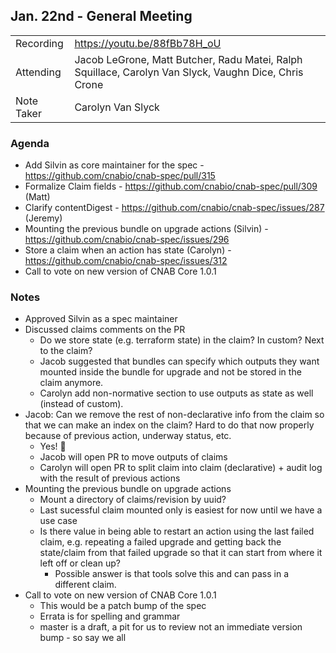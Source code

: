 ## Jan. 22nd - General Meeting

|  |  | 
| -------- | -------- |
| Recording  |  https://youtu.be/88fBb78H_oU |
| Attending  | Jacob LeGrone, Matt Butcher, Radu Matei, Ralph Squillace, Carolyn Van Slyck, Vaughn Dice, Chris Crone |
| Note Taker | Carolyn Van Slyck |

### Agenda

- Add Silvin as core maintainer for the spec - https://github.com/cnabio/cnab-spec/pull/315
- Formalize Claim fields - https://github.com/cnabio/cnab-spec/pull/309 (Matt)
- Clarify contentDigest - https://github.com/cnabio/cnab-spec/issues/287 (Jeremy)
- Mounting the previous bundle on upgrade actions (Silvin) - https://github.com/cnabio/cnab-spec/issues/296
- Store a claim when an action has state (Carolyn) - https://github.com/cnabio/cnab-spec/issues/312
- Call to vote on new version of CNAB Core 1.0.1

### Notes
* Approved Silvin as a spec maintainer
* Discussed claims comments on the PR
    * Do we store state (e.g. terraform state) in the claim? In custom? Next to the claim?
    * Jacob suggested that bundles can specify which outputs they want mounted inside the bundle for upgrade and not be stored in the claim anymore.
    * Carolyn add non-normative section to use outputs as state as well (instead of custom).
* Jacob: Can we remove the rest of non-declarative info from the claim so that we can make an index on the claim? Hard to do that now properly because of previous action, underway status, etc.
    * Yes! 💯
    * Jacob will open PR to move outputs of claims
    * Carolyn will open PR to split claim into claim (declarative) + audit log with the result of previous actions
* Mounting the previous bundle on upgrade actions
    * Mount a directory of claims/revision by uuid?
    * Last sucessful claim mounted only is easiest for now until we have a use case
    * Is there value in being able to restart an action using the last failed claim, e.g. repeating a failed upgrade and getting back the state/claim from that failed upgrade so that it can start from where it left off or clean up?
        * Possible answer is that tools solve this and can pass in a different claim.
* Call to vote on new version of CNAB Core 1.0.1
    * This would be a patch bump of the spec
    * Errata is for spelling and grammar
    * master is a draft, a pit for us to review not an immediate version bump - so say we all
